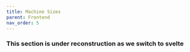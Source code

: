 ```yaml
---
title: Machine Sizes
parent: Frontend
nav_order: 5
---
```


### This section is under reconstruction as we switch to svelte
